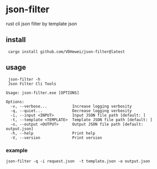 # json-filter
rust cli json filter by template json

## install

```shell
 cargo install github.com/VDHewei/json-filter@latest
```

## usage

```shell
 json-filter -h  
 Json Filter Cli Tools

Usage: json-filter.exe [OPTIONS]

Options:
  -v, --verbose...           Increase logging verbosity
  -q, --quiet...             Decrease logging verbosity
  -i, --input <INPUT>        Input JSON file path [default: ]
  -t, --template <TEMPLATE>  Template JSON file path [default: ]
  -o, --output <OUTPUT>      Output JSON file path [default: output.json]
  -h, --help                 Print help
  -V, --version              Print version
```

### example

```shell
json-filter -q -i request.json  -t template.json -o output.json
```
